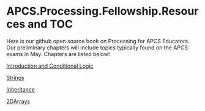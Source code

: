 # APCS.Processing.Fellowship.Resources and TOC

Here is our github open source book on Processing for APCS Educators.  Our preliminary chapters will include topics typically found on the APCS exams in May.  Chapters are listed below!

[Introduction and Conditional Logic](https://github.com/treinartz/APCS.Processing.Fellowship.Resources/blob/gh-pages/chapters/IntroAndConditionalLogic.md)

[Strings](https://github.com/treinartz/pFellowship/blob/gh-pages/Strings.md)

[Inheritance](https://github.com/treinartz/pFellowship/blob/gh-pages/chapters/Inheritance.md)

[2DArrays](https://github.com/treinartz/pFellowship/blob/gh-pages/2DArrays.md)




